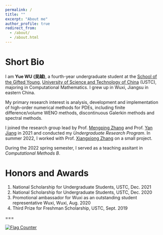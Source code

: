 ```yaml
---
permalink: /
title: ""
excerpt: "About me"
author_profile: true
redirect_from: 
  - /about/
  - /about.html
---
```


Short Bio
===

I am **Yue WU (吴越)**, a fourth-year undergraduate student at the [School of the Gifted Young](http://en.scgy.ustc.edu.cn/), [University of Science and Technology of China](http://en.ustc.edu.cn/) (USTC), majoring in Computational Mathematics. I grew up in Wuxi, Jiangsu in eastern China.

My primary research interest is analysis, development and implementation of high-order numerical methods for PDEs, including finite difference/volume WENO methods, discontinuous Galerkin methods and spectral methods.

I joined the research group lead by Prof. [Mengping Zhang](https://dsxt.ustc.edu.cn/zj_ywjs.asp?zzid=860) and Prof. [Yan Jiang](http://staff.ustc.edu.cn/~jiangy/index.html) in 2021 and conducted my *Undergraduate Research Program*. In summer 2022, I worked with Prof. [Xiangxiong Zhang](https://www.math.purdue.edu/~zhan1966/index.html) on a small project.

During the 2022 spring semester, I served as a teaching assitant in *Computational Methods B*.


Honors and Awards
===

1. National Scholarship for Undergraduate Students, USTC, Dec. 2021
2. National Scholarship for Undergraduate Students, USTC, Dec. 2020
3. Promotional ambassador for Wuxi as an outstanding student representative Wuxi, Wuxi, Aug. 2020
4. Third Prize for Freshman Scholarship, USTC, Sept. 2019


===

<a href="https://info.flagcounter.com/21GO"><img src="https://s01.flagcounter.com/map/21GO/size_s/txt_000000/border_CCCCCC/pageviews_1/viewers_0/flags_0/" alt="Flag Counter" border="0"></a>